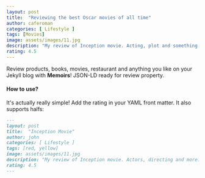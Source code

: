 ```yaml
---
layout: post
title:  "Reviewing the best Oscar movies of all time"
author: caferoman
categories: [ Lifestyle ]
tags: [Movies]
image: assets/images/11.jpg
description: "My review of Inception movie. Acting, plot and something else in this short description."
rating: 4.5
---
```


Review products, books, movies, restaurant and anything you like on your Jekyll blog with **Memoirs**! JSON-LD ready for review property.

#### How to use?

It's actually really simple! Add the rating in your YAML front matter. It also supports halfs:

```md
---
layout: post
title:  "Inception Movie"
author: john
categories: [ Lifestyle ]
tags: [red, yellow]
image: assets/images/11.jpg
description: "My review of Inception movie. Actors, directing and more."
rating: 4.5
---
```
